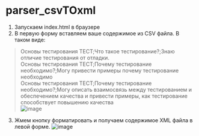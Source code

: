 # parser_csvTOxml  
1. Запускаем index.html в браузере  
2. В первую форму вставляем ваше содержимое из CSV файла. В таком виде:  
>Основы тестирования ТЕСТ;Что такое тестирование?;Знаю отличие тестирования от отладки.  
>Основы тестирования ТЕСТ;Почему тестирование необходимо?;Могу привести примеры почему тестирование необходимо  
>Основы тестирования ТЕСТ;Почему тестирование необходимо?;Могу описать взаимосвязь между тестированием и обеспечением качества и привести примеры, как тестирование способствует повышению качества  
![image](https://user-images.githubusercontent.com/86915417/230324816-93fdd6c0-c8ed-421d-b274-630418b96ede.png)  
3. Жмем кнопку форматировать и получаем содержимое XML файла в левой форме. 
![image](https://user-images.githubusercontent.com/86915417/230325011-8222552e-71bd-42c5-a9c7-877b1326a790.png)
 


